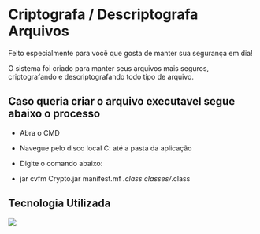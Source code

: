 # Criptografa / Descriptografa Arquivos

Feito especialmente para você que gosta de manter sua segurança em dia!

O sistema foi criado para manter seus arquivos mais seguros, criptografando e descriptografando todo tipo de arquivo.

## Caso queria criar o arquivo executavel segue abaixo o processo

- Abra o CMD

- Navegue pelo disco local C: até a pasta da aplicação

- Digite o comando abaixo:

- jar cvfm Crypto.jar manifest.mf *.class classes/*.class


## Tecnologia Utilizada
<img align="left" src="https://raw.githubusercontent.com/Caio-Ruiz-Romanato/Encrypt-Descrypt-Files/main/logo-java-256.png"/>
